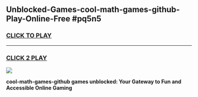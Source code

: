 
## Unblocked-Games-cool-math-games-github-Play-Online-Free #pq5n5
<h3>
<a href="https://us.freeplayer.one?title=cool-math-games-github&ref=10M">CLICK TO PLAY</a></h3>
<hr>

<h3>
<a href="https://us.freeplayer.one?title=cool-math-games-github&ref=10M">CLICK 2 PLAY</a>
  
</h3>

<a href="https://us.freeplayer.one?title=cool-math-games-github&ref=10M"><img src="https://clearcache.store/games.png"></a>


**cool-math-games-github games unblocked: Your Gateway to Fun and Accessible Online Gaming**
